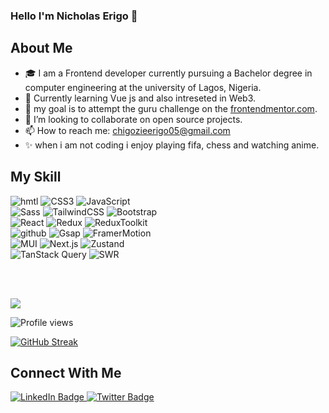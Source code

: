 ### Hello I'm Nicholas Erigo 👋

## About Me
  - 🎓 I am a Frontend developer currently pursuing a Bachelor degree in computer engineering at the university of Lagos, Nigeria.
  - 🌱 Currently learning Vue js and also intreseted in Web3.
  - 🎯 my goal is to attempt the guru challenge on the [frontendmentor.com](https://www.frontendmentor.io/challenges?difficulties=5).
  - 👯 I’m looking to collaborate on open source projects.
  - 📫 How to reach me: [chigozieerigo05@gmail.com](mailto:chigozieerigo05@gmail.com)
  - ✨ when i am not coding i enjoy playing fifa, chess and watching anime.
  
## My Skill
 ![hmtl](https://img.shields.io/badge/HTML5-E34F26?style=for-the-badge&logo=HTML5&logoColor=white)
 ![CSS3](https://img.shields.io/badge/CSS3-1572B6?style=for-the-badge&logo=CSS3&logoColor=white)
 ![JavaScript](https://img.shields.io/badge/JavaScript-F7DF1E?style=for-the-badge&logo=JavaScript&logoColor=black)
 <br />
 ![Sass](https://img.shields.io/badge/Sass-CC6699?style=for-the-badge&logo=Sass&logoColor=white)
 ![TailwindCSS](https://img.shields.io/badge/TailwindCSS-06B6D4?style=for-the-badge&logo=TailwindCSS&logoColor=white)
 ![Bootstrap](https://img.shields.io/badge/Bootstrap-7952B3?style=for-the-badge&logo=Bootstrap&logoColor=white)
 <br />
 ![React](https://img.shields.io/badge/React-61DAFB?style=for-the-badge&logo=React&logoColor=black)
 ![Redux](https://img.shields.io/badge/Redux-764ABC?style=for-the-badge&logo=Redux&logoColor=white)
 ![ReduxToolkit](https://img.shields.io/badge/ReduxToolkit-764ABC?style=for-the-badge&logo=Redux&logoColor=white)
 <br />
 ![github](https://img.shields.io/badge/GitHub-000000?style=for-the-badge&logo=GitHub&logoColor=white)
 ![Gsap](https://img.shields.io/badge/Gsap-88CE02?style=for-the-badge&logo=&logoColor=white)
 ![FramerMotion](https://img.shields.io/badge/FramerMotion-D112B9?style=for-the-badge&logo=&logoColor=white)
 <br />
 ![MUI](https://img.shields.io/badge/MUI-007FFF?style=for-the-badge&logo=MUI&logoColor=white)
 ![Next.js](https://img.shields.io/badge/Next.js-000000?style=for-the-badge&logo=nextdotjs&logoColor=white)
 ![Zustand](https://img.shields.io/badge/Zustand-18181B?style=for-the-badge&logo=Zustand&logoColor=white)
 <br />
 ![TanStack Query](https://img.shields.io/badge/TanStack_Query-FF4154?style=for-the-badge&logo=reactquery&logoColor=white)
 ![SWR](https://img.shields.io/badge/SWR-000000?style=for-the-badge&logo=SWR&logoColor=white)

  <br>
  <br>
  <p>
  <img src = "https://github-readme-stats.vercel.app/api?username=nick335&show_icons=true&theme=tokyonight&line_height=27">
</p>

![Profile views](https://gpvc.arturio.dev/nick335)

[![GitHub Streak](https://github-readme-streak-stats.herokuapp.com?user=nick335)](https://git.io/streak-stats)
 
 ## Connect With Me
 <div id="badges">
  <a target="_blank" href="https://www.linkedin.com/in/chigozie-erigo-435a4a248">
    <img src="https://img.shields.io/badge/LinkedIn-blue?style=for-the-badge&logo=linkedin&logoColor=white" alt="LinkedIn Badge"/>
  </a>
  <a target="_blank" href="https://twitter.com/ChigozieErigo">
    <img src="https://img.shields.io/badge/Twitter-blue?style=for-the-badge&logo=twitter&logoColor=white" alt="Twitter Badge"/>
  </a>
</div>


<!--
**nick335/nick335** is a ✨ _special_ ✨ repository because its `README.md` (this file) appears on your GitHub profile.

Here are some ideas to get you started:

- 🔭 I’m currently working on ...
- 🌱 I’m currently learning ...
- 👯 I’m looking to collaborate on ...
- 🤔 I’m looking for help with ...
- 💬 Ask me about ...
- 📫 How to reach me: ...
- 😄 Pronouns: ...
- ⚡ Fun fact: ...
-->
